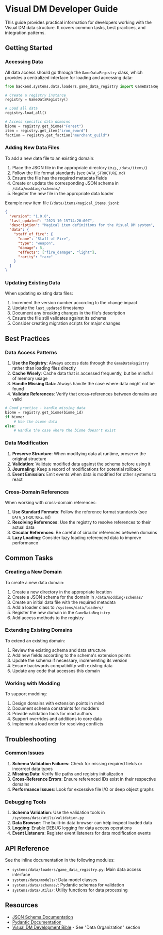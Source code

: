 # Visual DM Developer Guide

This guide provides practical information for developers working with the Visual DM data structure. It covers common tasks, best practices, and integration patterns.

## Getting Started

### Accessing Data

All data access should go through the `GameDataRegistry` class, which provides a centralized interface for loading and accessing data:

```python
from backend.systems.data.loaders.game_data_registry import GameDataRegistry

# Create a registry instance
registry = GameDataRegistry()

# Load all data
registry.load_all()

# Access specific data domains
biome = registry.get_biome("Forest")
item = registry.get_item("iron_sword")
faction = registry.get_faction("merchant_guild")
```

### Adding New Data Files

To add a new data file to an existing domain:

1. Place the JSON file in the appropriate directory (e.g., `/data/items/`)
2. Follow the file format standards (see `DATA_STRUCTURE.md`)
3. Ensure the file has the required metadata fields
4. Create or update the corresponding JSON schema in `/data/modding/schemas/`
5. Register the new file in the appropriate data loader

Example new item file (`/data/items/magical_items.json`):
```json
{
  "version": "1.0.0",
  "last_updated": "2023-10-15T14:20:00Z",
  "description": "Magical item definitions for the Visual DM system",
  "data": {
    "staff_of_fire": {
      "name": "Staff of Fire",
      "type": "weapon",
      "damage": 5,
      "effects": ["fire_damage", "light"],
      "rarity": "rare"
    }
  }
}
```

### Updating Existing Data

When updating existing data files:

1. Increment the version number according to the change impact
2. Update the `last_updated` timestamp
3. Document any breaking changes in the file's description
4. Ensure the file still validates against its schema
5. Consider creating migration scripts for major changes

## Best Practices

### Data Access Patterns

1. **Use the Registry**: Always access data through the `GameDataRegistry` rather than loading files directly
2. **Cache Wisely**: Cache data that is accessed frequently, but be mindful of memory usage
3. **Handle Missing Data**: Always handle the case where data might not be found
4. **Validate References**: Verify that cross-references between domains are valid

```python
# Good practice - handle missing data
biome = registry.get_biome(biome_id)
if biome:
    # Use the biome data
else:
    # Handle the case where the biome doesn't exist
```

### Data Modification

1. **Preserve Structure**: When modifying data at runtime, preserve the original structure
2. **Validation**: Validate modified data against the schema before using it
3. **Journaling**: Keep a record of modifications for potential rollback
4. **Event Emission**: Emit events when data is modified for other systems to react

### Cross-Domain References

When working with cross-domain references:

1. **Use Standard Formats**: Follow the reference format standards (see `DATA_STRUCTURE.md`)
2. **Resolving References**: Use the registry to resolve references to their actual data
3. **Circular References**: Be careful of circular references between domains
4. **Lazy Loading**: Consider lazy loading referenced data to improve performance

## Common Tasks

### Creating a New Domain

To create a new data domain:

1. Create a new directory in the appropriate location
2. Create a JSON schema for the domain in `/data/modding/schemas/`
3. Create an initial data file with the required metadata
4. Add a loader class to `/systems/data/loaders/`
5. Register the new domain in the `GameDataRegistry`
6. Add access methods to the registry

### Extending Existing Domains

To extend an existing domain:

1. Review the existing schema and data structure
2. Add new fields according to the schema's extension points
3. Update the schema if necessary, incrementing its version
4. Ensure backwards compatibility with existing data
5. Update any code that accesses this domain

### Working with Modding

To support modding:

1. Design domains with extension points in mind
2. Document schema constraints for modders
3. Provide validation tools for mod authors
4. Support overrides and additions to core data
5. Implement a load order for resolving conflicts

## Troubleshooting

### Common Issues

1. **Schema Validation Failures**: Check for missing required fields or incorrect data types
2. **Missing Data**: Verify file paths and registry initialization
3. **Cross-Reference Errors**: Ensure referenced IDs exist in their respective domains
4. **Performance Issues**: Look for excessive file I/O or deep object graphs

### Debugging Tools

1. **Schema Validation**: Use the validation tools in `/systems/data/utils/validation.py`
2. **Data Browser**: The built-in data browser can help inspect loaded data
3. **Logging**: Enable DEBUG logging for data access operations
4. **Event Listeners**: Register event listeners for data modification events

## API Reference

See the inline documentation in the following modules:

- `systems/data/loaders/game_data_registry.py`: Main data access interface
- `systems/data/models/`: Data model classes
- `systems/data/schemas/`: Pydantic schemas for validation
- `systems/data/utils/`: Utility functions for data processing

## Resources

- [JSON Schema Documentation](https://json-schema.org/learn/getting-started-step-by-step)
- [Pydantic Documentation](https://docs.pydantic.dev/)
- [Visual DM Development Bible](../docs/Development_Bible.md) - See "Data Organization" section
